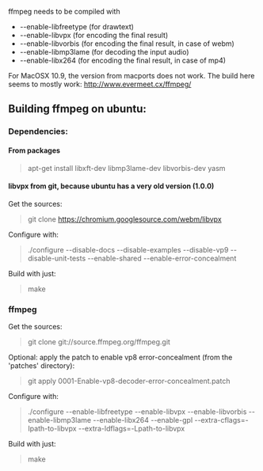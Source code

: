 ffmpeg needs to be compiled with
* --enable-libfreetype (for drawtext)
* --enable-libvpx (for encoding the final result)
* --enable-libvorbis (for encoding the final result, in case of webm)
* --enable-libmp3lame (for decoding the input audio)
* --enable-libx264 (for encoding the final result, in case of mp4)

For MacOSX 10.9, the version from macports does not work. The build here seems to mostly work:
http://www.evermeet.cx/ffmpeg/



## Building ffmpeg on ubuntu:
### Dependencies:
#### From packages
> apt-get install libxft-dev libmp3lame-dev libvorbis-dev yasm

#### libvpx from git, because ubuntu has a very old version (1.0.0)
Get the sources:
>git clone https://chromium.googlesource.com/webm/libvpx

Configure with:
> ./configure --disable-docs --disable-examples --disable-vp9  --disable-unit-tests --enable-shared --enable-error-concealment

Build with just:
> make


### ffmpeg
Get the sources:
> git clone git://source.ffmpeg.org/ffmpeg.git

Optional: apply the patch to enable vp8 error-concealment (from the 'patches' directory):
> git apply 0001-Enable-vp8-decoder-error-concealment.patch


Configure with:
> ./configure --enable-libfreetype --enable-libvpx --enable-libvorbis --enable-libmp3lame
>    --enable-libx264 --enable-gpl
>    --extra-cflags=-Ipath-to-libvpx --extra-ldflags=-Lpath-to-libvpx

Build with just:
> make
